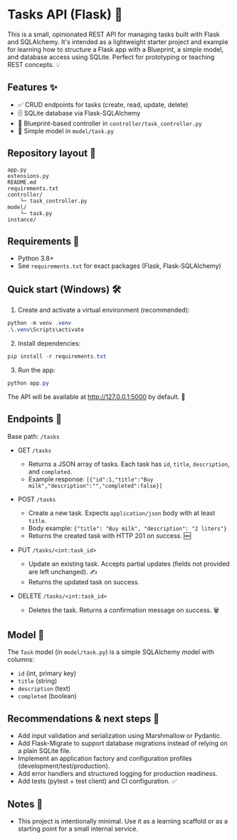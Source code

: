 # Tasks API (Flask) 🚀

This is a small, opinionated REST API for managing tasks built with Flask and SQLAlchemy. It's intended as a lightweight starter project and example for learning how to structure a Flask app with a Blueprint, a simple model, and database access using SQLite. Perfect for prototyping or teaching REST concepts. 💡

## Features ✨

- ✅ CRUD endpoints for tasks (create, read, update, delete)
- 🗄️ SQLite database via Flask-SQLAlchemy
- 🧭 Blueprint-based controller in `controller/task_controller.py`
- 🧱 Simple model in `model/task.py`

## Repository layout 📁

```
app.py
extensions.py
README.md
requirements.txt
controller/
	└─ task_controller.py
model/
	└─ task.py
instance/
```

## Requirements 🧾

- Python 3.8+
- See `requirements.txt` for exact packages (Flask, Flask-SQLAlchemy)

## Quick start (Windows) 🛠️

1. Create and activate a virtual environment (recommended):

```powershell
python -m venv .venv
.\.venv\Scripts\activate
```

2. Install dependencies:

```powershell
pip install -r requirements.txt
```

3. Run the app:

```powershell
python app.py
```

The API will be available at http://127.0.0.1:5000 by default. 🎯

## Endpoints 🔌

Base path: `/tasks`

- GET `/tasks`
	- Returns a JSON array of tasks. Each task has `id`, `title`, `description`, and `completed`.
	- Example response: `[{"id":1,"title":"Buy milk","description":"","completed":false}]`

- POST `/tasks`
	- Create a new task. Expects `application/json` body with at least `title`.
	- Body example: `{"title": "Buy milk", "description": "2 liters"}`
	- Returns the created task with HTTP 201 on success. 🆕

- PUT `/tasks/<int:task_id>`
	- Update an existing task. Accepts partial updates (fields not provided are left unchanged). ✍️
	- Returns the updated task on success.

- DELETE `/tasks/<int:task_id>`
	- Deletes the task. Returns a confirmation message on success. 🗑️

## Model 🧾

The `Task` model (in `model/task.py`) is a simple SQLAlchemy model with columns:

- `id` (int, primary key)
- `title` (string)
- `description` (text)
- `completed` (boolean)

## Recommendations & next steps 🚧

- Add input validation and serialization using Marshmallow or Pydantic.
- Add Flask-Migrate to support database migrations instead of relying on a plain SQLite file.
- Implement an application factory and configuration profiles (development/test/production).
- Add error handlers and structured logging for production readiness.
- Add tests (pytest + test client) and CI configuration. ✅

## Notes 📝

- This project is intentionally minimal. Use it as a learning scaffold or as a starting point for a small internal service.
